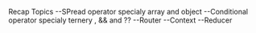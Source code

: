 Recap Topics 
--SPread operator specialy array and object
--Conditional operator specialy ternery , && and ??
--Router
--Context
--Reducer
